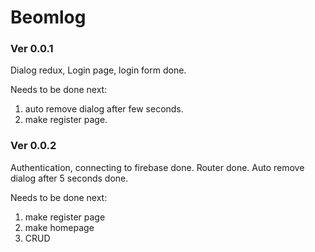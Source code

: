 # Beomlog

### Ver 0.0.1
Dialog redux, Login page, login form done.

Needs to be done next:
1. auto remove dialog after few seconds.
2. make register page.

### Ver 0.0.2
Authentication, connecting to firebase done.
Router done.
Auto remove dialog after 5 seconds done.

Needs to be done next:
1. make register page
2. make homepage
3. CRUD
